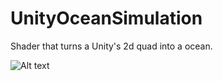 # UnityOceanSimulation
Shader that turns a Unity's 2d quad into a ocean.


![Alt text](https://github.com/GalileuGalilei/UnityOceanSimulation/blob/master/Unity_UxPW539j9H.png, "Ocean Example")
